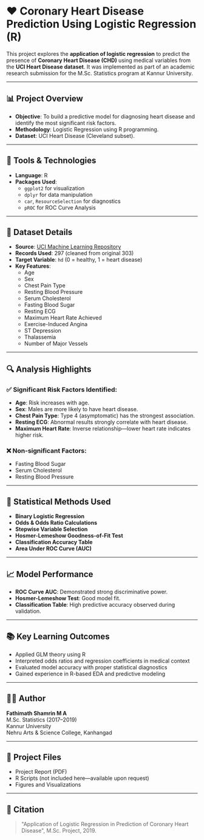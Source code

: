 # ❤️ Coronary Heart Disease Prediction Using Logistic Regression (R)

This project explores the **application of logistic regression** to predict the presence of **Coronary Heart Disease (CHD)** using medical variables from the **UCI Heart Disease dataset**. It was implemented as part of an academic research submission for the M.Sc. Statistics program at Kannur University.

---

## 📊 Project Overview

- **Objective**: To build a predictive model for diagnosing heart disease and identify the most significant risk factors.
- **Methodology**: Logistic Regression using R programming.
- **Dataset**: UCI Heart Disease (Cleveland subset).

---

## 🧪 Tools & Technologies

- **Language**: R
- **Packages Used**:  
  - `ggplot2` for visualization  
  - `dplyr` for data manipulation  
  - `car`, `ResourceSelection` for diagnostics  
  - `pROC` for ROC Curve Analysis

---

## 🧬 Dataset Details

- **Source**: [UCI Machine Learning Repository](https://archive.ics.uci.edu/ml/datasets/heart+Disease)
- **Records Used**: 297 (cleaned from original 303)
- **Target Variable**: `hd` (0 = healthy, 1 = heart disease)
- **Key Features**:
  - Age
  - Sex
  - Chest Pain Type
  - Resting Blood Pressure
  - Serum Cholesterol
  - Fasting Blood Sugar
  - Resting ECG
  - Maximum Heart Rate Achieved
  - Exercise-Induced Angina
  - ST Depression
  - Thalassemia
  - Number of Major Vessels

---

## 🔍 Analysis Highlights

### ✅ Significant Risk Factors Identified:
- **Age**: Risk increases with age.
- **Sex**: Males are more likely to have heart disease.
- **Chest Pain Type**: Type 4 (asymptomatic) has the strongest association.
- **Resting ECG**: Abnormal results strongly correlate with heart disease.
- **Maximum Heart Rate**: Inverse relationship—lower heart rate indicates higher risk.

### ❌ Non-significant Factors:
- Fasting Blood Sugar
- Serum Cholesterol
- Resting Blood Pressure

---

## 🧠 Statistical Methods Used

- **Binary Logistic Regression**
- **Odds & Odds Ratio Calculations**
- **Stepwise Variable Selection**
- **Hosmer-Lemeshow Goodness-of-Fit Test**
- **Classification Accuracy Table**
- **Area Under ROC Curve (AUC)**

---

## 📈 Model Performance

- **ROC Curve AUC**: Demonstrated strong discriminative power.
- **Hosmer-Lemeshow Test**: Good model fit.
- **Classification Table**: High predictive accuracy observed during validation.

---

## 📚 Key Learning Outcomes

- Applied GLM theory using R
- Interpreted odds ratios and regression coefficients in medical context
- Evaluated model accuracy with proper statistical diagnostics
- Gained experience in R-based EDA and predictive modeling

---

## 👩‍💻 Author

**Fathimath Shamrin M A**  
M.Sc. Statistics (2017–2019)  
Kannur University  
Nehru Arts & Science College, Kanhangad

---

## 📁 Project Files

- Project Report (PDF)
- R Scripts (not included here—available upon request)
- Figures and Visualizations

---

## 📌 Citation

> "Application of Logistic Regression in Prediction of Coronary Heart Disease", M.Sc. Project, 2019.
